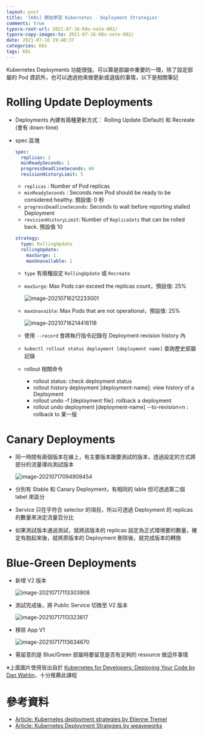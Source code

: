```yaml
---
layout: post
title: '[K8s] 開始學習 Kubernetes - Deployment Strategies'
comments: true
typora-root-url: 2021-07-16-K8s-note-002/
typora-copy-images-to: 2021-07-16-K8s-note-002/
date: 2021-07-16 19:40:37
categories: K8s
tags: K8s
---
```


Kubernetes  Deployments 功能很強，可以算是部屬中重要的一環，除了設定部屬的 Pod 資訊外，也可以透過他來做更新或退版的事情，以下是相關筆記

<!-- more -->

# Rolling Update Deployments

* Deployments 內建有兩種更新方式： Rolling Update (Default) 和 Recreate (會有 down-time)

* spec 區塊

  ```yaml
  spec:
    replicas: 2
    minReadySeconds: 1
    progressDeadlineSeconds: 60
    revisionHistoryLimit: 5
  ```

  * `replicas` : Number of Pod replicas
  * `minReadySeconds` : Seconds new Pod should be ready to be considered healthy. 預設值: 0 秒
  * `progressDeadlineSeconds`: Seconds to wait before reporting stalled Deployment
  * `revisionHistoryLimit`: Number of `ReplicaSets` that can be rolled back. 預設值 10

  ```yaml
  strategy:
    type: RollingUpdate
    rollingUpdate:
      maxSurge: 1
      maxUnavailable: 1
  ```

  * `type` 有兩種設定 `RollingUpdate` 或 `Recreate` 

  * `maxSurge`:  Max Pods can exceed the replicas count，預設值: 25%

    ![image-20210716212233001](image-20210716212233001.png)

  * `maxUnavaible`: Max Pods that are not operational，預設值: 25%

    ![image-20210716214416118](image-20210716214416118.png)

  * 使用 `--record` 會將執行指令記錄在 Deployment revision history 內

  * `kubectl rollout status deployment [deployment name]` 查詢歷史部屬記錄

  * rollout 相關命令

    * rollout status: check deployment status
    * rollout history deployment [deployment-name]: view history of a Deployment 
    * rollout undo -f [deployment file]: rollback a deployment
    * rollout undo deployment [deployment-name] --to-revision=n : rollback to 某一版

 # Canary Deployments

* 同一時間有兩個版本在線上，有主要版本跟要測試的版本，透過設定的方式將部分的流量導向測試版本

  ![image-20210717094909454](image-20210717094909454.png)

* 分別有 Stable 和 Canary Deployment，有相同的 lable 但可透過第二個 label 來區分

* Service 只在乎符合 selector 的項目，所以可透過 Deployment 的 replicas 的數量來決定流量百分比

* 如果測試版本通過測試，就將該版本的 replicas 設定為正式環境要的數量，確定有跑起來後，就將原版本的 Deployment 刪除後，就完成版本的轉換

# Blue-Green Deployments

* 新增 V2 版本

  ![image-20210717113303908](image-20210717113303908.png)

* 測試完成後，將 Public Service 切換至 V2 版本

  ![image-20210717113323817](image-20210717113323817.png)

* 移除 App V1

  ![image-20210717113634670](image-20210717113634670.png)

* 需留意的是 Blue/Green 部屬時要留意是否有足夠的 resource 做這件事情



※上面圖片使用皆出自於 [Kubernetes for Developers: Deploying Your Code by Dan Wahlin](https://app.pluralsight.com/library/courses/kubernetes-developers-deploying-code/table-of-contents)，十分推薦此課程

# 參考資料

* [Article: Kubernetes deployment strategies by Etienne Tremel](https://blog.container-solutions.com/kubernetes-deployment-strategies)
* [Article: Kubernetes Deployment Strategies by weaveworks](https://www.weave.works/blog/kubernetes-deployment-strategies)
